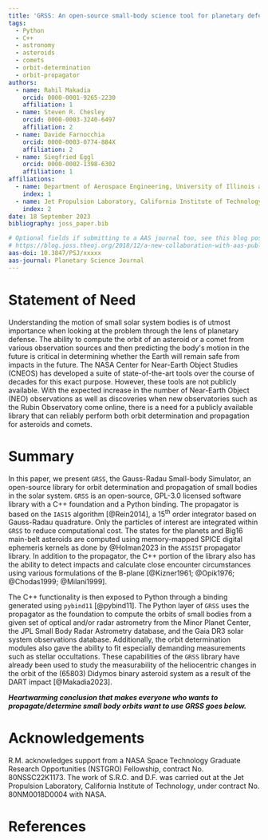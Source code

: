 ```yaml
---
title: 'GRSS: An open-source small-body science tool for planetary defense'
tags:
  - Python
  - C++
  - astronomy
  - asteroids
  - comets
  - orbit-determination
  - orbit-propagator
authors:
  - name: Rahil Makadia
    orcid: 0000-0001-9265-2230
    affiliation: 1
  - name: Steven R. Chesley
    orcid: 0000-0003-3240-6497
    affiliation: 2
  - name: Davide Farnocchia
    orcid: 0000-0003-0774-884X
    affiliation: 2
  - name: Siegfried Eggl
    orcid: 0000-0002-1398-6302
    affiliation: 1
affiliations:
  - name: Department of Aerospace Engineering, University of Illinois at Urbana-Champaign, Urbana, IL 61801, USA
    index: 1
  - name: Jet Propulsion Laboratory, California Institute of Technology, Pasadena, CA 91109, USA
    index: 2
date: 18 September 2023
bibliography: joss_paper.bib

# Optional fields if submitting to a AAS journal too, see this blog post:
# https://blog.joss.theoj.org/2018/12/a-new-collaboration-with-aas-publishing
aas-doi: 10.3847/PSJ/xxxxx
aas-journal: Planetary Science Journal
---
```


# Statement of Need

Understanding the motion of small solar system bodies is of utmost importance when looking at the problem through the lens of planetary defense. The ability to compute the orbit of an asteroid or a comet from various observation sources and then predicting the body's motion in the future is critical in determining whether the Earth will remain safe from impacts in the future. The NASA Center for Near-Earth Object Studies (CNEOS) has developed a suite of state-of-the-art tools over the course of decades for this exact purpose. However, these tools are not publicly available. With the expected increase in the number of Near-Earth Object (NEO) observations as well as discoveries when new observatories such as the Rubin Observatory come online, there is a need for a publicly available library that can reliably perform both orbit determination and propagation for asteroids and comets.

# Summary

In this paper, we present ``GRSS``, the Gauss-Radau Small-body Simulator, an open-source library for orbit determination and propagation of small bodies in the solar system. ``GRSS`` is an open-source, GPL-3.0 licensed software library with a C++ foundation and a Python binding. The propagator is based on the ``IAS15`` algorithm [@Rein2014], a 15<sup>th</sup> order integrator based on Gauss-Radau quadrature. Only the particles of interest are integrated within ``GRSS`` to reduce computational cost. The states for the planets and Big16 main-belt asteroids are computed using memory-mapped SPICE digital ephemeris kernels as done by @Holman2023 in the ``ASSIST`` propagator library. In addition to the propagator, the C++ portion of the library also has the ability to detect impacts and calculate close encounter circumstances using various formulations of the B-plane [@Kizner1961; @Opik1976; @Chodas1999; @Milani1999].

The C++ functionality is then exposed to Python through a binding generated using ``pybind11`` [@pybind11]. The Python layer of ``GRSS`` uses the propagator as the foundation to compute the orbits of small bodies from a given set of optical and/or radar astrometry from the Minor Planet Center, the JPL Small Body Radar Astrometry database, and the Gaia DR3 solar system observations database. Additionally, the orbit determination modules also gave the ability to fit especially demanding measurements such as stellar occultations. These capabilities of the ``GRSS`` library have already been used to study the measurability of the heliocentric changes in the orbit of the (65803) Didymos binary asteroid system as a result of the DART impact [@Makadia2023].

**_Heartwarming conclusion that makes everyone who wants to propagate/determine small body orbits want to use GRSS goes below._**

# Acknowledgements

R.M. acknowledges support from a NASA Space Technology Graduate Research Opportunities (NSTGRO) Fellowship, contract No. 80NSSC22K1173. The work of S.R.C. and D.F. was carried out at the Jet Propulsion Laboratory, California Institute of Technology, under contract No. 80NM0018D0004 with NASA.

# References
